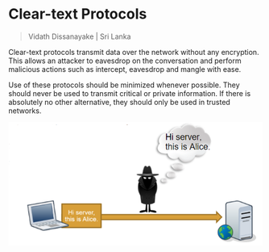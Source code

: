 # Clear-text Protocols

> Vidath Dissanayake | Sri Lanka

Clear-text protocols transmit data over the network without any encryption. This allows an attacker to eavesdrop on the conversation and perform malicious actions such as intercept, eavesdrop and mangle with ease.

Use of these protocols should be minimized whenever possible. They should never be used to transmit critical or private information. If there is absolutely no other alternative, they should only be used in trusted networks.

![clear-text protocol](assets/images/clear-text%20protocol.png)